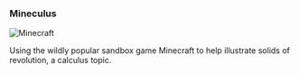 ### Mineculus

![Minecraft][vase]

[vase]: http://quells.net/DP/proj/mineculus_sq.jpg

Using the wildly popular sandbox game Minecraft to help illustrate solids of revolution, a calculus topic.